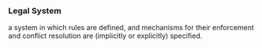 ### Legal System

a system in which rules are defined, and mechanisms for their enforcement and conflict resolution are (implicitly or explicitly) specified.